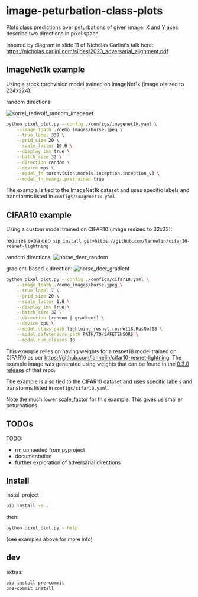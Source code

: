 # image-peturbation-class-plots

Plots class predictions over peturbations of given image. X and Y axes describe two directions in pixel space.


Inspired by diagram in slide 11 of Nicholas Carlini's talk here: https://nicholas.carlini.com/slides/2023_adversarial_alignment.pdf


## ImageNet1k example

Using a stock torchvision model trained on ImageNet1k (image resized to 224x224).

random directions: 

![sorrel_redwolf_random_imagenet](https://github.com/user-attachments/assets/0bc7b116-c420-477b-8c39-e577cef7891c)



```bash
python pixel_plot.py --config ./configs/imagenet1k.yaml \
    --image_fpath ./demo_images/horse.jpeg \
    --true_label 339 \
    --grid_size 20 \
    --scale_factor 10.0 \
    --display_ims true \
    --batch_size 32 \
    --direction random \
    --device mps \
    --model_fn torchvision.models.inception.inception_v3 \
    --model_fn_kwargs.pretrained true
```

The example is tied to the ImageNet1k dataset and uses specific labels and transforms listed in `configs/imagenet1k.yaml`.

## CIFAR10 example

Using a custom model trained on CIFAR10 (image resized to 32x32):

requires extra dep `pip install git+https://github.com/lannelin/cifar10-resnet-lightning`

random directions:
![horse_deer_random](https://github.com/user-attachments/assets/87930fe1-572a-4d3b-8618-26d23e584ef6)



gradient-based x direction:
![horse_deer_gradient](https://github.com/user-attachments/assets/e421a84b-ae8d-4329-bc4d-05e27620f215)



```bash
python pixel_plot.py --config ./configs/cifar10.yaml \
    --image_fpath ./demo_images/horse.jpeg \
    --true_label 7 \
    --grid_size 20 \
    --scale_factor 1.0 \
    --display_ims true \
    --batch_size 32 \
    --direction [random | gradient] \
    --device cpu \
    --model.class_path lightning_resnet.resnet18.ResNet18 \
    --model.safetensors_path PATH/TO/SAFETENSORS \
    --model.num_classes 10
```


This example relies on having weights for a resnet18 model trained on CIFAR10 as per https://github.com/lannelin/cifar10-resnet-lightning. The example image was generated using weights that can be found in the [0.3.0 release](https://github.com/lannelin/cifar10-resnet-lightning/releases/tag/v0.3.0) of that repo.

The example is also tied to the CIFAR10 dataset and uses specific labels and transforms listed in `configs/cifar10.yaml`.

Note the much lower scale_factor for this example. This gives us smaller peturbations.


## TODOs

TODO:

- rm unneeded from pyproject
- documentation
- further exploration of adversarial directions

## Install

install project

```bash
pip install -e .
```

then:

```bash
python pixel_plot.py --help
```

(see examples above for more info)

## dev

extras:
```bash
pip install pre-commit
pre-commit install
```
